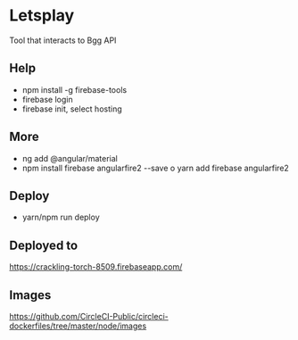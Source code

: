 # Letsplay

Tool that interacts to Bgg API


## Help
- npm install -g firebase-tools
- firebase login
- firebase init, select hosting

## More
- ng add @angular/material
- npm install firebase angularfire2 --save o yarn add firebase angularfire2

## Deploy
- yarn/npm run deploy

## Deployed to

https://crackling-torch-8509.firebaseapp.com/

## Images

https://github.com/CircleCI-Public/circleci-dockerfiles/tree/master/node/images